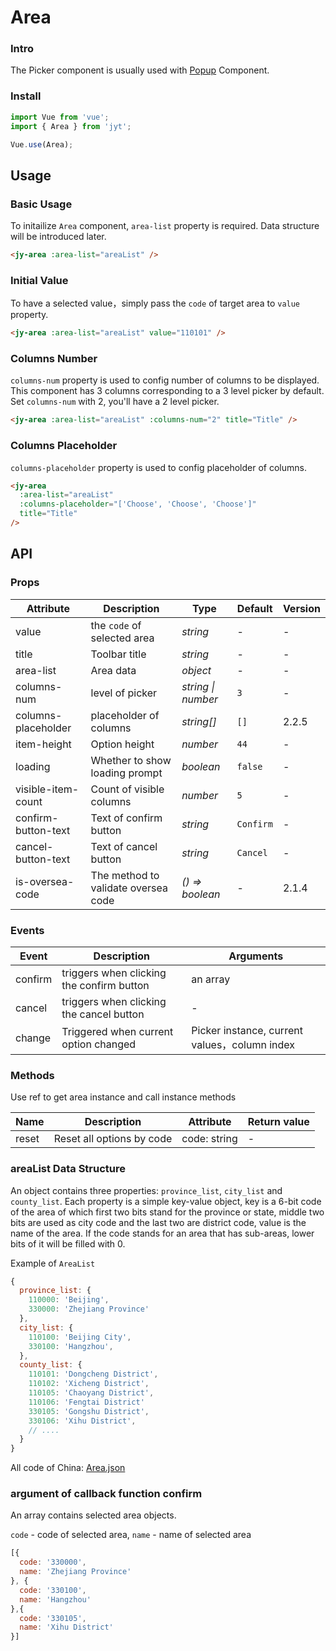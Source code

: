 # Area

### Intro

The Picker component is usually used with [Popup](#/en-US/popup) Component.

### Install

``` javascript
import Vue from 'vue';
import { Area } from 'jyt';

Vue.use(Area);
```

## Usage

### Basic Usage

To initailize `Area` component, `area-list` property is required. Data structure will be introduced later. 

```html
<jy-area :area-list="areaList" />
```

### Initial Value

To have a selected value，simply pass the `code` of target area to `value` property.

```html
<jy-area :area-list="areaList" value="110101" />
```

### Columns Number

`columns-num` property is used to config number of columns to be displayed. This component has 3 columns corresponding to a 3 level picker by default.
Set `columns-num` with 2, you'll have a 2 level picker.

```html
<jy-area :area-list="areaList" :columns-num="2" title="Title" />
```

### Columns Placeholder

`columns-placeholder` property is used to config placeholder of columns.

```html
<jy-area
  :area-list="areaList"
  :columns-placeholder="['Choose', 'Choose', 'Choose']"
  title="Title"
/>
```

## API

### Props

| Attribute | Description | Type | Default | Version |
|------|------|------|------|------|
| value | the `code` of selected area | *string* | - | - |
| title | Toolbar title | *string* | - | - |
| area-list | Area data | *object* | - | - |
| columns-num | level of picker | *string \| number* | `3` | - |
| columns-placeholder | placeholder of columns | *string[]* | `[]` | 2.2.5 |
| item-height | Option height | *number* | `44` | - |
| loading | Whether to show loading prompt | *boolean* | `false` | - |
| visible-item-count | Count of visible columns | *number* | `5` | - |
| confirm-button-text | Text of confirm button | *string* | `Confirm` | - |
| cancel-button-text | Text of cancel button | *string* | `Cancel` | - |
| is-oversea-code | The method to validate oversea code | *() => boolean* | - | 2.1.4 |

### Events

| Event | Description | Arguments |
|------|------|------|
| confirm | triggers when clicking the confirm button | an array |
| cancel | triggers when clicking the cancel button | - |
| change | Triggered when current option changed | Picker instance, current values，column index |

### Methods

Use ref to get area instance and call instance methods

| Name | Description | Attribute | Return value |
|------|------|------|------|
| reset | Reset all options by code | code: string | - |

### areaList Data Structure

An object contains three properties: `province_list`, `city_list` and `county_list`. 
Each property is a simple key-value object, key is a 6-bit code of the area of which first two bits stand for the province or state, middle two bits are used as city code and the last two are district code, value is the name of the area. If the code stands for an area that has sub-areas, lower bits of it will be filled with 0.

Example of `AreaList`

```javascript
{
  province_list: {
    110000: 'Beijing',
    330000: 'Zhejiang Province'
  },
  city_list: {
    110100: 'Beijing City',
    330100: 'Hangzhou',
  },
  county_list: {
    110101: 'Dongcheng District',
    110102: 'Xicheng District',
    110105: 'Chaoyang District',
    110106: 'Fengtai District'
    330105: 'Gongshu District',
    330106: 'Xihu District',
    // ....
  }
}
```

All code of China: [Area.json](https://github.com/youzan/jyt/blob/dev/src/area/demo/area-en.js)

### argument of callback function confirm

An array contains selected area objects.

`code` - code of selected area, `name` - name of selected area
```javascript
[{
  code: '330000',
  name: 'Zhejiang Province'
}, {
  code: '330100',
  name: 'Hangzhou'
},{
  code: '330105',
  name: 'Xihu District'
}]
```
